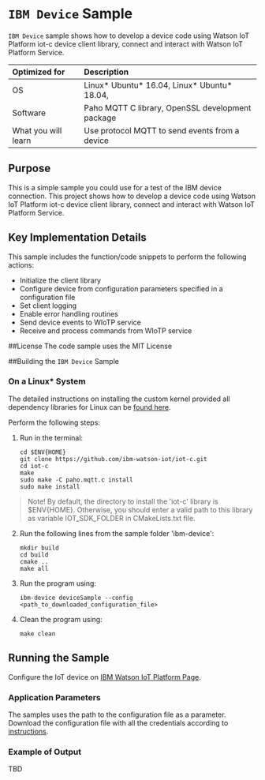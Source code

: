 # `IBM Device` Sample

`IBM Device` sample shows how to develop a device code using Watson IoT Platform iot-c device client library, connect and interact with Watson IoT Platform Service.

| Optimized for                     | Description
|:---                               |:---
| OS                                | Linux* Ubuntu* 16.04, Linux* Ubuntu* 18.04,
| Software                          | Paho MQTT C library, OpenSSL development package
| What you will learn               | Use protocol MQTT to send events from a device

## Purpose
This is a simple sample you could use for a test of the IBM device connection. This project shows how to develop a device code using Watson IoT Platform iot-c device client library, connect and interact with Watson IoT Platform Service.

## Key Implementation Details
 This sample includes the function/code snippets to perform the following actions:
 - Initialize the client library
 - Configure device from configuration parameters specified in a configuration file
 - Set client logging
 - Enable error handling routines
 - Send device events to WIoTP service
 - Receive and process commands from WIoTP service

##License
The code sample uses the MIT License

##Building the `IBM Device` Sample

### On a Linux* System

The detailed instructions on installing the custom kernel provided all dependency libraries for Linux can be [found here](https://github.com/ibm-watson-iot/iot-c#build-instructions).

Perform the following steps:
1. Run in the terminal:
    ```
    cd $ENV{HOME}
    git clone https://github.com/ibm-watson-iot/iot-c.git
    cd iot-c
    make
    sudo make -C paho.mqtt.c install
    sudo make install
    ```
> Note! By default, the directory to install the 'iot-c' library is $ENV{HOME}. Otherwise, you should enter a valid path to this library as variable IOT_SDK_FOLDER in CMakeLists.txt file.

2. Run the following lines from the sample folder 'ibm-device':
    ```
    mkdir build
    cd build
    cmake ..
    make all
    ```
3. Run the program using:  
    ```
    ibm-device deviceSample --config <path_to_downloaded_configuration_file>
    ```
4. Clean the program using:
    ```
    make clean
    ```
## Running the Sample

Configure the IoT device on [IBM Watson IoT Platform Page](https://ibm-watson-iot.github.io/iot-c/device/).

### Application Parameters

The samples uses the path to the configuration file as a parameter.
Download the configuration file with all the credentials according to [instructions](https://ibm-watson-iot.github.io/iot-c/device/).

### Example of Output

TBD
